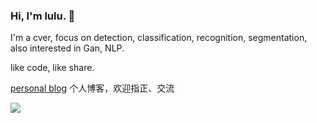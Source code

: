 ### Hi, I'm lulu. 👋

I'm a cver, focus on detection, classification, recognition, segmentation, also interested in Gan, NLP.

like code, like share.

[personal blog](http:note4lin.top) 个人博客，欢迎指正、交流

![](https://github-readme-stats.vercel.app/api?username=yl305237731&show_icons=true&count_private=true&hide=prs&theme=default_repocard)

<!--
**yl305237731/yl305237731** is a ✨ _special_ ✨ repository because its `README.md` (this file) appears on your GitHub profile.

Here are some ideas to get you started:

- 🔭 I’m currently working on ...
- 🌱 I’m currently learning ...
- 👯 I’m looking to collaborate on ...
- 🤔 I’m looking for help with ...
- 💬 Ask me about ...
- 📫 How to reach me: ...
- 😄 Pronouns: ...
- ⚡ Fun fact: ...
-->
